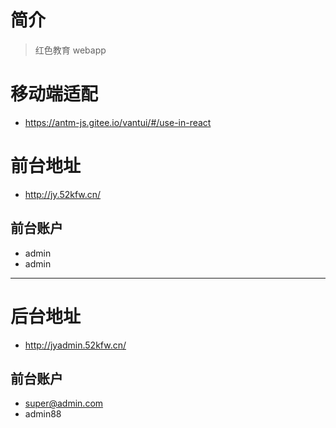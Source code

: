 # 简介
> 红色教育 webapp

# 移动端适配
+ https://antm-js.gitee.io/vantui/#/use-in-react

# 前台地址
+ http://jy.52kfw.cn/

## 前台账户
+ admin
+ admin

---

# 后台地址
+ http://jyadmin.52kfw.cn/

## 前台账户
+ super@admin.com
+ admin88



